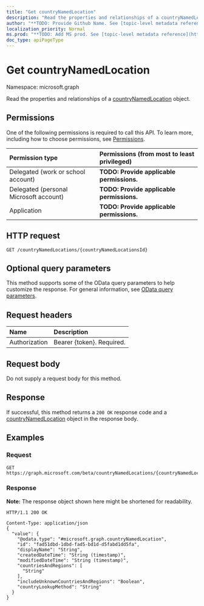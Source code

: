 ```yaml
---
title: "Get countryNamedLocation"
description: "Read the properties and relationships of a countryNamedLocation object."
author: "**TODO: Provide Github Name. See [topic-level metadata reference](https://msgo.azurewebsites.net/add/document/guidelines/metadata.html#topic-level-metadata)**"
localization_priority: Normal
ms.prod: "**TODO: Add MS prod. See [topic-level metadata reference](https://msgo.azurewebsites.net/add/document/guidelines/metadata.html#topic-level-metadata)**"
doc_type: apiPageType
---
```


# Get countryNamedLocation
Namespace: microsoft.graph

Read the properties and relationships of a [countryNamedLocation](../resources/countrynamedlocation.md) object.

## Permissions
One of the following permissions is required to call this API. To learn more, including how to choose permissions, see [Permissions](/graph/permissions-reference).

|Permission type|Permissions (from most to least privileged)|
|:---|:---|
|Delegated (work or school account)|**TODO: Provide applicable permissions.**|
|Delegated (personal Microsoft account)|**TODO: Provide applicable permissions.**|
|Application|**TODO: Provide applicable permissions.**|

## HTTP request

<!-- {
  "blockType": "ignored"
}
-->
``` http
GET /countryNamedLocations/{countryNamedLocationsId}
```

## Optional query parameters
This method supports some of the OData query parameters to help customize the response. For general information, see [OData query parameters](/graph/query-parameters).

## Request headers
|Name|Description|
|:---|:---|
|Authorization|Bearer {token}. Required.|

## Request body
Do not supply a request body for this method.

## Response

If successful, this method returns a `200 OK` response code and a [countryNamedLocation](../resources/countrynamedlocation.md) object in the response body.

## Examples

### Request
<!-- {
  "blockType": "request",
  "name": "get_countrynamedlocation"
}
-->
``` http
GET https://graph.microsoft.com/beta/countryNamedLocations/{countryNamedLocationsId}
```


### Response
**Note:** The response object shown here might be shortened for readability.
<!-- {
  "blockType": "response",
  "truncated": true,
  "@odata.type": "microsoft.graph.countryNamedLocation"
}
-->
``` http
HTTP/1.1 200 OK

Content-Type: application/json
{
  "value": {
    "@odata.type": "#microsoft.graph.countryNamedLocation",
    "id": "fad51dbd-1dbd-fad5-bd1d-d5fabd1dd5fa",
    "displayName": "String",
    "createdDateTime": "String (timestamp)",
    "modifiedDateTime": "String (timestamp)",
    "countriesAndRegions": [
      "String"
    ],
    "includeUnknownCountriesAndRegions": "Boolean",
    "countryLookupMethod": "String"
  }
}
```

